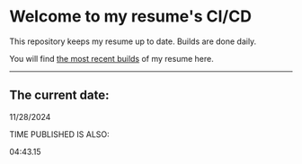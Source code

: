 # Welcome to my resume's CI/CD
This repository keeps my resume up to date. Builds are done daily.
  
You will find [the most recent builds](output/) of my resume here.
* * *
 
## The current date:  
 11/28/2024 
   
  
  
 TIME PUBLISHED IS ALSO: 
  
 04:43.15 
  
  
